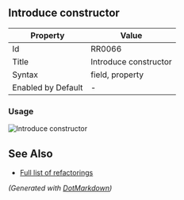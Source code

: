 ## Introduce constructor

| Property           | Value                 |
| ------------------ | --------------------- |
| Id                 | RR0066                |
| Title              | Introduce constructor |
| Syntax             | field, property       |
| Enabled by Default | \-                    |

### Usage

![Introduce constructor](../../images/refactorings/IntroduceConstructor.png)

## See Also

* [Full list of refactorings](Refactorings.md)


*\(Generated with [DotMarkdown](http://github.com/JosefPihrt/DotMarkdown)\)*